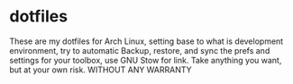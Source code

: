 # dotfiles
These are my dotfiles for Arch Linux, setting base to what is development environment, try to automatic Backup, restore, and sync the prefs and settings for your toolbox, use GNU Stow for link.   Take anything you want, but at your own risk. WITHOUT ANY WARRANTY

